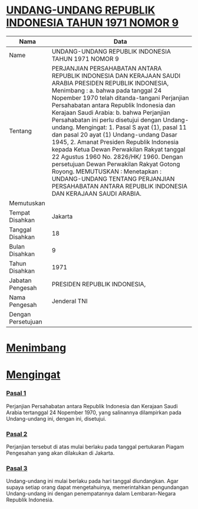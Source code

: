 # [UNDANG-UNDANG REPUBLIK INDONESIA TAHUN 1971 NOMOR 9](http://example.org/legal/peraturan/uu/1971/9)

| Nama | Data |
| ------ | ----- |
|Name|UNDANG-UNDANG REPUBLIK INDONESIA TAHUN 1971 NOMOR 9|
|Tentang| PERJANJIAN PERSAHABATAN ANTARA REPUBLIK INDONESIA DAN KERAJAAN SAUDI ARABIA PRESIDEN REPUBLIK INDONESIA, Menimbang : a. bahwa pada tanggal 24 Nopember 1970 telah ditanda-tangani Perjanjian Persahabatan antara Republik Indonesia dan Kerajaan Saudi Arabia: b. bahwa Perjanjian Persahabatan ini perlu disetujui dengan Undang-undang. Mengingat: 1. Pasal S ayat (1), pasal 11 dan pasal 20 ayat (1) Undang-undang Dasar 1945, 2. Amanat Presiden Republik Indonesia kepada Ketua Dewan Perwakilan Rakyat tanggal 22 Agustus 1960 No. 2826/HK/ 1960. Dengan persetujuan Dewan Perwakilan Rakyat Gotong Royong. MEMUTUSKAN : Menetapkan : UNDANG-UNDANG TENTANG PERJANJIAN PERSAHABATAN ANTARA REPUBLIK INDONESIA DAN KERAJAAN SAUDI ARABIA.|
|Memutuskan||
|Tempat Disahkan|Jakarta|
|Tanggal Disahkan|18|
|Bulan Disahkan|9|
|Tahun Disahkan|1971|
|Jabatan Pengesah|PRESIDEN REPUBLIK INDONESIA,|
|Nama Pengesah|Jenderal TNI|
|Dengan Persetujuan||
# [Menimbang](http://example.org/legal/peraturan/uu/1971/9/menimbang)

# [Mengingat](http://example.org/legal/peraturan/uu/1971/9/mengingat)


### [Pasal 1](http://example.org/legal/peraturan/uu/1971/9/pasal/0001)
Perjanjian Persahabatan antara Republik Indonesia dan Kerajaan Saudi Arabia tertanggal 24 Nopember 1970, yang salinannya dilampirkan pada Undang-undang ini, dengan ini, disetujui.


### [Pasal 2](http://example.org/legal/peraturan/uu/1971/9/pasal/0002)
Perjanjian tersebut di atas mulai berlaku pada tanggal pertukaran Piagam Pengesahan yang akan dilakukan di Jakarta.


### [Pasal 3](http://example.org/legal/peraturan/uu/1971/9/pasal/0003)
Undang-undang ini mulai berlaku pada hari tanggal diundangkan. Agar supaya setiap orang dapat mengetahuinya, memerintahkan pengundangan Undang-undang ini dengan penempatannya dalam Lembaran-Negara Republik Indonesia.
